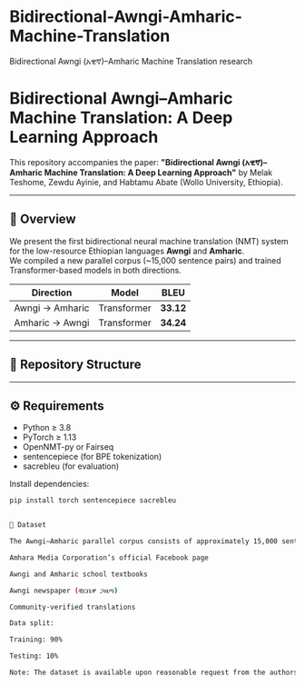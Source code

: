 # Bidirectional-Awngi-Amharic-Machine-Translation
Bidirectional Awngi (አዊኛ)–Amharic Machine Translation research
# Bidirectional Awngi–Amharic Machine Translation: A Deep Learning Approach

This repository accompanies the paper:
**"Bidirectional Awngi (አዊኛ)–Amharic Machine Translation: A Deep Learning Approach"**
by Melak Teshome, Zewdu Ayinie, and Habtamu Abate (Wollo University, Ethiopia).

---

## 📖 Overview
We present the first bidirectional neural machine translation (NMT) system for the low-resource Ethiopian languages **Awngi** and **Amharic**.  
We compiled a new parallel corpus (~15,000 sentence pairs) and trained Transformer-based models in both directions.

| Direction | Model | BLEU |
|------------|--------|------|
| Awngi → Amharic | Transformer | **33.12** |
| Amharic → Awngi | Transformer | **34.24** |

---

## 📂 Repository Structure

---

## ⚙️ Requirements
- Python ≥ 3.8  
- PyTorch ≥ 1.13  
- OpenNMT-py or Fairseq  
- sentencepiece (for BPE tokenization)
- sacrebleu (for evaluation)

Install dependencies:
```bash
pip install torch sentencepiece sacrebleu


🧰 Dataset

The Awngi–Amharic parallel corpus consists of approximately 15,000 sentence pairs collected from:

Amhara Media Corporation’s official Facebook page

Awngi and Amharic school textbooks

Awngi newspaper (ቺርቤዋ ጋዜጣ)

Community-verified translations

Data split:

Training: 90%

Testing: 10%

Note: The dataset is available upon reasonable request from the authors.
